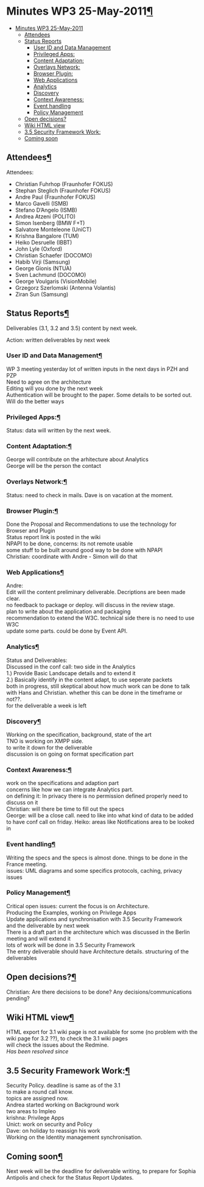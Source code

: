 Minutes WP3 25-May-2011[¶](#Minutes-WP3-25-May-2011)
====================================================

-   [Minutes WP3 25-May-2011](#Minutes-WP3-25-May-2011)
    -   [Attendees](#Attendees)
    -   [Status Reports](#Status-Reports)
        -   [User ID and Data Management](#User-ID-and-Data-Management)
        -   [Privileged Apps:](#Privileged-Apps)
        -   [Content Adaptation:](#Content-Adaptation)
        -   [Overlays Network:](#Overlays-Network)
        -   [Browser Plugin:](#Browser-Plugin)
        -   [Web Applications](#Web-Applications)
        -   [Analytics](#Analytics)
        -   [Discovery](#Discovery)
        -   [Context Awareness:](#Context-Awareness)
        -   [Event handling](#Event-handling)
        -   [Policy Management](#Policy-Management)
    -   [Open decisions?](#Open-decisions)
    -   [Wiki HTML view](#Wiki-HTML-view)
    -   [3.5 Security Framework Work:](#35-Security-Framework-Work)
    -   [Coming soon](#Coming-soon)

Attendees[¶](#Attendees)
------------------------

Attendees:

-   Christian Fuhrhop (Fraunhofer FOKUS)
-   Stephan Steglich (Fraunhofer FOKUS)
-   Andre Paul (Fraunhofer FOKUS)
-   Marco Gavelli (ISMB)
-   Stefano D’Angelo (ISMB)
-   Andrea Atzeni (POLITO)
-   Simon Isenberg (BMW F+T)
-   Salvatore Monteleone (UniCT)
-   Krishna Bangalore (TUM)
-   Heiko Desruelle (IBBT)
-   John Lyle (Oxford)
-   Christian Schaefer (DOCOMO)
-   Habib Virji (Samsung)
-   George Gionis (NTUA)
-   Sven Lachmund (DOCOMO)
-   George Voulgaris (VisionMobile)
-   Grzegorz Szerlomski (Antenna Volantis)
-   Ziran Sun (Samsung)

Status Reports[¶](#Status-Reports)
----------------------------------

Deliverables (3.1, 3.2 and 3.5) content by next week.

Action: written deliverables by next week

### User ID and Data Management[¶](#User-ID-and-Data-Management)

WP 3 meeting yesterday lot of written inputs in the next days in PZH and
PZP\
Need to agree on the architecture\
Editing will you done by the next week\
Authentication will be brought to the paper. Some details to be sorted
out.\
Will do the better ways

### Privileged Apps:[¶](#Privileged-Apps)

Status: data will written by the next week.

### Content Adaptation:[¶](#Content-Adaptation)

George will contribute on the arhitecture about Analytics\
George will be the person the contact

### Overlays Network:[¶](#Overlays-Network)

Status: need to check in mails. Dave is on vacation at the moment.

### Browser Plugin:[¶](#Browser-Plugin)

Done the Proposal and Recommendations to use the technology for Browser
and Plugin\
Status report link is posted in the wiki\
NPAPI to be done, concerns: its not remote usable\
some stuff to be built around good way to be done with NPAPI\
Christian: coordinate with Andre - Simon will do that

### Web Applications[¶](#Web-Applications)

Andre:\
Edit will the content preliminary deliverable. Decriptions are been made
clear.\
no feedback to package or deploy. will discuss in the review stage.\
plan to write about the application and packaging\
recommendation to extend the W3C. technical side there is no need to use
W3C\
update some parts. could be done by Event API.

### Analytics[¶](#Analytics)

Status and Deliverables:\
Discussed in the conf call: two side in the Analytics\
1.) Provide Basic Landscape details and to extend it\
2.) Basically identify in the content adapt, to use seperate packets\
both in progress, still skeptical about how much work can be done to
talk with Hans and Christian. whether this can be done in the timeframe
or not??.\
for the deliverable a week is left

### Discovery[¶](#Discovery)

Working on the specification, background, state of the art\
TNO is working on XMPP side.\
to write it down for the deliverable\
discussion is on going on format specification part

### Context Awareness:[¶](#Context-Awareness)

work on the specifications and adaption part\
concerns like how we can integrate Analytics part.\
on defining it: In privacy there is no permission defined properly need
to discuss on it\
Christian: will there be time to fill out the specs\
George: will be a close call. need to like into what kind of data to be
added to have conf call on friday. Heiko: areas like Notifications area
to be looked in

### Event handling[¶](#Event-handling)

Writing the specs and the specs is almost done. things to be done in the
France meeting.\
issues: UML diagrams and some specifics protocols, caching, privacy
issues

### Policy Management[¶](#Policy-Management)

Critical open issues: current the focus is on Architecture.\
Producing the Examples, working on Privilege Apps\
Update applications and synchronisation with 3.5 Security Framework\
and the deliverable by next week\
There is a draft part in the architecture which was discussed in the
Berlin meeting and will extend it\
lots of work will be done in 3.5 Security Framework\
The entry deliverable should have Architecture details. structuring of
the deliverables

Open decisions?[¶](#Open-decisions)
-----------------------------------

Christian: Are there decisions to be done? Any decisions/communications
pending?

Wiki HTML view[¶](#Wiki-HTML-view)
----------------------------------

HTML export for 3.1 wiki page is not available for some (no problem with
the wiki page for 3.2 ??), to check the 3.1 wiki pages\
will check the issues about the Redmine.\
*Has been resolved since*

3.5 Security Framework Work:[¶](#35-Security-Framework-Work)
------------------------------------------------------------

Security Policy. deadline is same as of the 3.1\
to make a round call know.\
topics are assigned now.\
Andrea started working on Background work\
two areas to Impleo\
krishna: Privilege Apps\
Unict: work on security and Policy\
Dave: on holiday to reassign his work\
Working on the Identity management synchronisation.

Coming soon[¶](#Coming-soon)
----------------------------

Next week will be the deadline for deliverable writing, to prepare for
Sophia Antipolis and check for the Status Report Updates.

